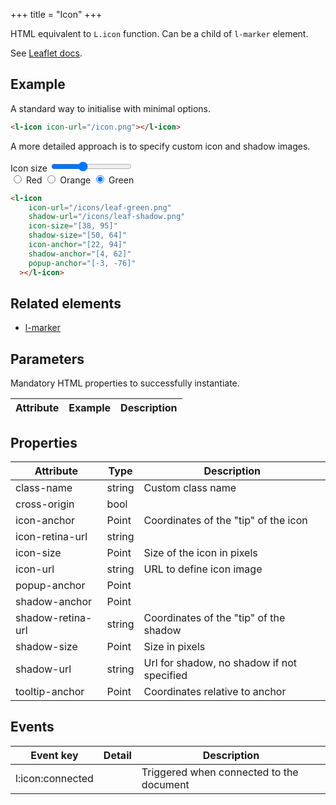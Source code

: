 +++
title = "Icon"
+++

HTML equivalent to `L.icon` function.
Can be a child of `l-marker` element.

See [Leaflet docs](https://leafletjs.com/reference.html#icon).

## Example

A standard way to initialise with minimal options.

```html
<l-icon icon-url="/icon.png"></l-icon>
```

A more detailed approach is to specify custom icon and shadow images.

<l-map zoom="13" center="[51.5,-0.09]">
  <l-tile-layer
    url-template="https://{s}.basemaps.cartocdn.com/rastertiles/voyager/{z}/{x}/{y}{r}.png"
  ></l-tile-layer>
  <l-marker lat-lng="[51.5, -0.09]">
    <l-icon
      id="example-icon"
      icon-size="[38, 95]"
      icon-anchor="[22, 94]"
      icon-url={{ url(path='icons/leaf-green.png') }}
      shadow-url={{ url(path='icons/leaf-shadow.png') }}
      shadow-size="[50, 64]"
      shadow-anchor="[4, 62]"
    ></l-icon>
</l-map>

<div>
<label for="icon-size">Icon size</label>
<input type="range" min="0" max="100" value="38" id="icon-size" name="icon-size" />
</div>

<div>
<input type="radio" id="icon-red" name="icon-color" value="red" />
<label for="icon-red">Red</label>
<input type="radio" id="icon-orange" name="icon-color" value="orange" />
<label for="icon-orange">Orange</label>
<input type="radio" id="icon-green" name="icon-color" value="green" checked />
<label for="icon-green">Green</label>
</div>

<script>
    const icon = document.getElementById("example-icon")
    const templateUrl = icon.getAttribute("icon-url")
    document.getElementById("icon-size").addEventListener("change", (ev) => {
        const scale = parseInt(ev.target.value) / 38
        const size = [38 * scale, 95 * scale]
        const anchor = [22 * scale, 94 * scale]
        const shadowSize = [50 * scale, 64 * scale]
        const shadowAnchor = [4 * scale, 62 * scale]
        icon.setAttribute("icon-size", JSON.stringify(size))
        icon.setAttribute("icon-anchor", JSON.stringify(anchor))
        icon.setAttribute("shadow-size", JSON.stringify(shadowSize))
        icon.setAttribute("shadow-anchor", JSON.stringify(shadowAnchor))
    });
    document.querySelectorAll("input[name='icon-color']").forEach((el) => {
      el.addEventListener("change", (ev) => {
        const color = ev.target.value;
        icon.setAttribute("icon-url", templateUrl.replace("green", color))
      });
    })

</script>


```html
<l-icon
    icon-url="/icons/leaf-green.png"
    shadow-url="/icons/leaf-shadow.png"
    icon-size="[38, 95]"
    shadow-size="[50, 64]" 
    icon-anchor="[22, 94]" 
    shadow-anchor="[4, 62]" 
    popup-anchor="[-3, -76]" 
  ></l-icon>
```

## Related elements

- [l-marker](@/api/l-marker.md)

## Parameters

Mandatory HTML properties to successfully instantiate.

| Attribute         | Example   | Description              |
| --                | --        | --                       |

## Properties

| Attribute         | Type      | Description              |
| --                | --        | --                       |
| class-name        | string    | Custom class name        |
| cross-origin      | bool      |                          |
| icon-anchor       | Point     | Coordinates of the "tip" of the icon |
| icon-retina-url   | string    |                          |
| icon-size         | Point     | Size of the icon in pixels |
| icon-url          | string    | URL to define icon image |
| popup-anchor      | Point     |                          |
| shadow-anchor     | Point     |                          |
| shadow-retina-url | string    | Coordinates of the "tip" of the shadow |
| shadow-size       | Point     | Size in pixels           |
| shadow-url        | string    | Url for shadow, no shadow if not specified |
| tooltip-anchor    | Point     | Coordinates relative to anchor |

## Events

| Event key | Detail | Description |
| -- | -- | -- |
| l:icon:connected | | Triggered when connected to the document |



